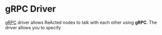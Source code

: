 # gRPC Driver

[gRPC](https://www.grpc.io) driver allows ReActed nodes to talk with each other using **gRPC**. The driver allows you
to specify 
